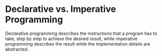 # **Declarative vs. Imperative Programming**

Declarative programming describes the instructions that a program has to take, step by step to achieve the desired result, while imperative programming describes the result while the implementation details are abstracted.
